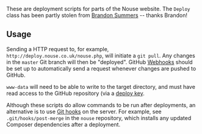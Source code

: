 These are deployment scripts for parts of the Nouse website.
The `Deploy` class has been partly stolen from [Brandon Summers][brandon] -- thanks Brandon!

## Usage

Sending a HTTP request to, for example, `http://deploy.nouse.co.uk/nouse.php`, will initiate a `git pull`.
Any changes in the `master` Git branch will then be "deployed".
GitHub [Webhooks][webhooks] should be set up to automatically send a request whenever changes are pushed to GitHub.

`www-data` will need to be able to write to the target directory, and must have read access to the GitHub repository (via a [deploy key][deploykeys].

[brandon]: http://brandonsummers.name/blog/2012/02/10/using-bitbucket-for-automated-deployments/
[webhooks]: https://help.github.com/articles/creating-webhooks/
[deploykeys]: https://developer.github.com/guides/managing-deploy-keys/#deploy-keys

Although these scripts do allow commands to be run after deployments, an alternative is to use [Git hooks][githooks] on the server.
For example, see `.git/hooks/post-merge` in the `nouse` repository, which installs any updated Composer dependencies after a deployment.

[githooks]: http://git-scm.com/book/en/Customizing-Git-Git-Hooks
